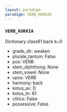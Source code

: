 ```yaml
---
layout: paradigm
paradigm: VERB_KUKKIA
---
```

### ` VERB_KUKKIA `

Dictionary class61 back k~0
* grade_dir: weaken
* plurale_tantum: False
* pos: VERB
* stem_diphthong: None
* stem_vowel: None
* upos: VERB
* harmony: back
* kotus_av: D
* kotus_tn: 61
* clitics: False
* possessive: False
